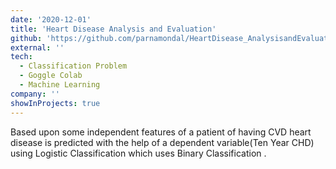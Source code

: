 ```yaml
---
date: '2020-12-01'
title: 'Heart Disease Analysis and Evaluation'
github: 'https://github.com/parnamondal/HeartDisease_AnalysisandEvaluation'
external: ''
tech:
  - Classification Problem
  - Goggle Colab
  - Machine Learning
company: ''
showInProjects: true
---
```


Based upon some independent features of a patient of having CVD heart disease is predicted with the help of a dependent variable(Ten Year CHD) using Logistic Classification which uses Binary Classification .
